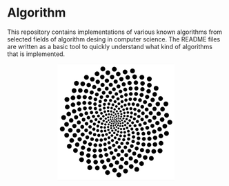 Algorithm
===============================
This repository contains implementations of various known algorithms from selected fields of algorithm desing in computer science. The README files are written as a basic tool to quickly understand what kind of algorithms that is implemented.  

<p align="center">
<img src="sunflower.png" height="270" alt="Screenshot"/>
</p>
